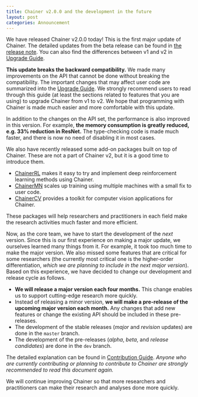 ```yaml
---
title: Chainer v2.0.0 and the development in the future
layout: post
categories: Announcement
---
```


We have released Chainer v2.0.0 today!
This is the first major update of Chainer.
The detailed updates from the beta release can be found in [the release note](todo).
You can also find the differences between v1 and v2 in [Upgrade Guide](https://docs.chainer.org/en/stable/upgrade.rst).

**This update breaks the backward compatibility.**
We made many improvements on the API that cannot be done without breaking the compatibility.
The important changes that may affect user code are summarized into the [Upgrade Guide](https://docs.chainer.org/en/stable/upgrade.rst).
We strongly recommend users to read through this guide (at least the sections related to features that you are using) to upgrade Chainer from v1 to v2.
We hope that programming with Chainer is made much easier and more comfortable with this update.

In addition to the changes on the API set, the performance is also improved in this version.
For example, **the memory consumption is greatly reduced, e.g. 33% reduction in ResNet.**
The type-checking code is made much faster, and there is now no need of disabling it in most cases.

We also have recently released some add-on packages built on top of Chainer.
These are not a part of Chainer v2, but it is a good time to introduce them.

- [ChainerRL](https://github.com/pfnet/chainerrl) makes it easy to try and implement deep reinforcement learning methods using Chainer.
- [ChainerMN](https://github.com/pfnet/chainermn) scales up training using multiple machines with a small fix to user code.
- [ChainerCV](https://github.com/pfnet/chainercv) provides a toolkit for computer vision applications for Chainer.

These packages will help researchers and practitioners in each field make the research activities much faster and more efficient.

Now, as the core team, we have to start the development of the *next* version.
Since this is our first experience on making a major update, we ourselves learned many things from it.
For example, it took too much time to make the major version.
We also missed some features that are critical for some researchers (the currently most critical one is the higher-order differentiation, *which we are planning to include in the next major version*).
Based on this experience, we have decided to change our development and release cycle as follows.

- **We will release a major version each four months.**
  This change enables us to support cutting-edge research more quickly.
- Instead of releasing a minor version, **we will make a pre-release of the upcoming major version each month.**
  Any changes that add new features or change the existing API should be included in these pre-releases.
- The development of the stable releases (*major* and *revision* updates) are done in the `master` branch.
- The development of the pre-releases (*alpha*, *beta*, and *release candidates*) are done in the `dev` branch. 

The detailed explanation can be found in [Contribution Guide](https://docs.chainer.org/en/stable/contribution.rst).
*Anyone who are currently contributing or planning to contribute to Chainer are strongly recommended to read this document again.*

We will continue improving Chainer so that more researchers and practitioners can make their research and analyses done more quickly.
